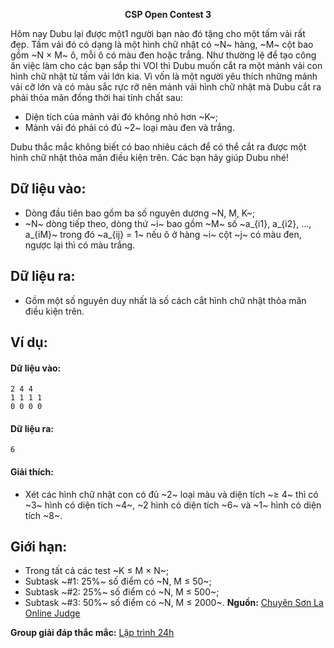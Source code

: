 **<center>CSP Open Contest 3</center>**

Hôm nay Dubu lại được một1 người bạn nào đó tặng cho một tấm vải rất đẹp. Tấm vải đó có dạng là một hình chữ nhật có ~N~ hàng, ~M~ cột bao gồm ~N × M~ ô, mỗi ô có màu đen hoặc trắng. Như thường lệ để tạo công ăn việc làm cho các bạn sắp thi VOI thì Dubu muốn cắt ra một mảnh vải con hình chữ nhật từ tấm vải lớn kia. Vì vốn là một người yêu thích những mảnh vải cỡ lớn và có màu sắc rực rỡ nên mảnh vải hình chữ nhật mà Dubu cắt ra phải thỏa mãn đồng thời hai tính chất sau:
- Diện tích của mảnh vải đó không nhỏ hơn ~K~;
- Mảnh vải đó phải có đủ ~2~ loại màu đen và trắng.

Dubu thắc mắc không biết có bao nhiêu cách để có thể cắt ra được một hình chữ nhật thỏa mãn điều kiện trên. Các bạn hãy giúp Dubu nhé!

## Dữ liệu vào:
- Dòng đầu tiên bao gồm ba số nguyên dương ~N, M, K~;
- ~N~ dòng tiếp theo, dòng thứ ~i~ bao gồm ~M~ số ~a_{i1}, a_{i2}, …, a_{iM}~ trong đó ~a_{ij} = 1~ nếu ô ở hàng ~i~ cột ~j~ có màu đen, ngược lại thì có màu trắng.

## Dữ liệu ra:
- Gồm một số nguyên duy nhất là số cách cắt hình chữ nhật thỏa mãn điều kiện trên.

## Ví dụ:
#### Dữ liệu vào:
```
2 4 4
1 1 1 1
0 0 0 0
```

#### Dữ liệu ra:
```
6
```

#### Giải thích:
- Xét các hình chữ nhật con có đủ ~2~ loại màu và diện tích ~≥ 4~ thì có ~3~ hình có diện tích ~4~, ~2
hình có diện tích ~6~ và ~1~ hình có diện tích ~8~.

## Giới hạn:
- Trong tất cả các test ~K ≤ M × N~;
- Subtask ~\#1: 25\%~ số điểm có ~N, M ≤ 50~;
- Subtask ~\#2: 25\%~ số điểm có ~N, M ≤ 500~;
- Subtask ~\#3: 50\%~ số điểm có ~N, M ≤ 2000~.
**Nguồn:** [Chuyên Sơn La Online Judge](http://csloj.ddns.net/)

**Group giải đáp thắc mắc:** [Lập trình 24h](https://www.facebook.com/groups/1386904321519984)